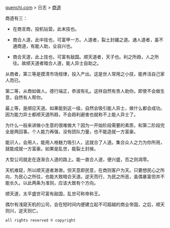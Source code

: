 [guenchi.com](https://guenchi.github.io) > 日志 > [商道](0x7c02.md)


商道有三：

- 在商言商，投机钻营。此末技也。

- 商合人道，此中技也，可富甲一方。人道者，裂土封疆之道。通人道者，虽不通商道，有能人助，业自兴也。

- 商合天道，此上技也，可富有敌国。顺天道者，天子也。利之所趋，人之所往。故顺天道者暗合人道，能人异士自助之。


从商者，第三等是摸清市场规律，投入产出。这是世人常用之小技，能养活自己家人而已。

第二等，从商如做人。德行端正，恭淑有礼。这样自然有贵人助你。即使不会做生意，自然有人帮你。

最上等，是顺应天道。如果能到这一级，自然会吸引能人异士，做什么都会成功。因为能力异士都顺天道所趋，不会趋利避害也就称不上能人异士了。

为什么一般来讲做小生意的很难做大？因为一开始阶段需要的素质，和第二阶段完全是两回事。个人能力再强，没有团队力量，也不能造就一方富豪。

能识人，会用人，能用人格魅力吸引人，这就合了人道。集合众人之力为你所用，就能成就一方富豪。如果是乱世，能裂土封侯。

大型公司就走在逐渐合人道的路上。能一直合人道，便兴盛，否之则凋零。

天机难窥，所以顺天道者渺渺。但天意即民意，在商则客户为天。只要想民心之所向，为民心之所往，也能大致暗合天道。逆天而行，为民之所恶，虽偶暴富但并不能长久。以此两条为准则，应该大致有个方向。

顺天道，太平盛世可富有敌国，乱世可称帝称王。

偶尔有浅窥天机的公司，会在短时间内便建立起不可超越的商业帝国，之后，顺天则兴，逆天则亡。


```
all rights reserved © copyright
```
